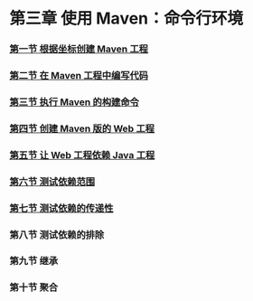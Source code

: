 # 第三章 使用 Maven：命令行环境

### [第一节 根据坐标创建 Maven 工程](第三章使用Maven：命令行环境/第一节%20根据坐标创建%20Maven%20工程.md)

### [第二节 在 Maven 工程中编写代码](第三章使用Maven：命令行环境/第二节%20在%20Maven%20工程中编写代码.md)

### [第三节 执行 Maven 的构建命令](第三章使用Maven：命令行环境/第三节%20执行%20Maven%20的构建命令.md)

### [第四节 创建 Maven 版的 Web 工程](第三章使用Maven：命令行环境/第四节%20创建%20Maven%20版的%20Web%20工程.md)

### [第五节 让 Web 工程依赖 Java 工程](第三章使用Maven：命令行环境/第五节%20让%20Web%20工程依赖%20Java%20工程.md)

### [第六节 测试依赖范围](第三章使用Maven：命令行环境/第六节%20测试依赖范围.md)

### [第七节 测试依赖的传递性](第三章使用Maven：命令行环境/第七节%20测试依赖的传递性.md)

### 第八节 测试依赖的排除

### 第九节 继承

### 第十节 聚合
